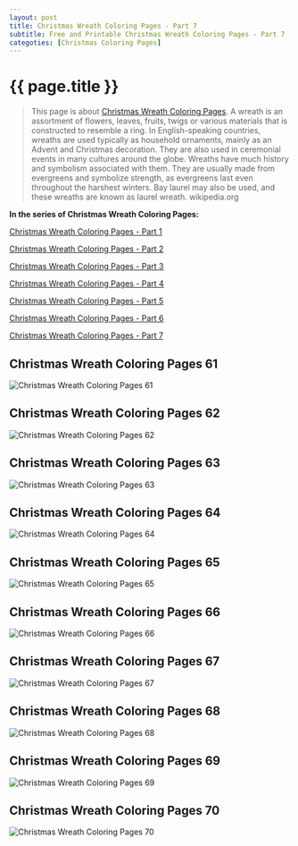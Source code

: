 ```yaml
---
layout: post
title: Christmas Wreath Coloring Pages - Part 7
subtitle: Free and Printable Christmas Wreath Coloring Pages - Part 7
categoties: [Christmas Coloring Pages]
---
```

{{ page.title }}
================
> This page is about [Christmas Wreath Coloring Pages](https://hoanghabelle.github.io/). A wreath is an assortment of flowers, leaves, fruits, twigs or various materials that is constructed to resemble a ring. In English-speaking countries, wreaths are used typically as household ornaments, mainly as an Advent and Christmas decoration. They are also used in ceremonial events in many cultures around the globe. Wreaths have much history and symbolism associated with them. They are usually made from evergreens and symbolize strength, as evergreens last even throughout the harshest winters. Bay laurel may also be used, and these wreaths are known as laurel wreath. wikipedia.org

**In the series of Christmas Wreath Coloring Pages:**

[Christmas Wreath Coloring Pages - Part 1](https://hoanghabelle.github.io/2017/11/04/Christmas-Wreath-Coloring-Pages-part-1.html)

[Christmas Wreath Coloring Pages - Part 2](https://hoanghabelle.github.io/2017/11/04/Christmas-Wreath-Coloring-Pages-part-2.html)

[Christmas Wreath Coloring Pages - Part 3](https://hoanghabelle.github.io/2017/11/04/Christmas-Wreath-Coloring-Pages-part-3.html)

[Christmas Wreath Coloring Pages - Part 4](https://hoanghabelle.github.io/2017/11/04/Christmas-Wreath-Coloring-Pages-part-4.html)

[Christmas Wreath Coloring Pages - Part 5](https://hoanghabelle.github.io/2017/11/04/Christmas-Wreath-Coloring-Pages-part-5.html)

[Christmas Wreath Coloring Pages - Part 6](https://hoanghabelle.github.io/2017/11/04/Christmas-Wreath-Coloring-Pages-part-6.html)

[Christmas Wreath Coloring Pages - Part 7](https://hoanghabelle.github.io/2017/11/04/Christmas-Wreath-Coloring-Pages-part-7.html)


## Christmas Wreath Coloring Pages 61
![Christmas Wreath Coloring Pages 61](https://hoanghabelle.github.io/img/Christmas-Wreath-Coloring-Pages%20(61).jpg "Christmas Wreath Coloring Pages 61")

## Christmas Wreath Coloring Pages 62
![Christmas Wreath Coloring Pages 62](https://hoanghabelle.github.io/img/Christmas-Wreath-Coloring-Pages%20(62).jpg "Christmas Wreath Coloring Pages 62")

## Christmas Wreath Coloring Pages 63
![Christmas Wreath Coloring Pages 63](https://hoanghabelle.github.io/img/Christmas-Wreath-Coloring-Pages%20(63).jpg "Christmas Wreath Coloring Pages 63")

## Christmas Wreath Coloring Pages 64
![Christmas Wreath Coloring Pages 64](https://hoanghabelle.github.io/img/Christmas-Wreath-Coloring-Pages%20(64).jpg "Christmas Wreath Coloring Pages 64")

<script async src="//pagead2.googlesyndication.com/pagead/js/adsbygoogle.js"></script><ins class="adsbygoogle" style="display:block" data-ad-format="fluid" data-ad-layout-key="-8i+1w-dq+e9+ft" data-ad-client="ca-pub-6753140515841889" data-ad-slot="6190446671"></ins> <script> (adsbygoogle = window.adsbygoogle || []).push({}); </script>

## Christmas Wreath Coloring Pages 65
![Christmas Wreath Coloring Pages 65](https://hoanghabelle.github.io/img/Christmas-Wreath-Coloring-Pages%20(65).jpg "Christmas Wreath Coloring Pages 65")

## Christmas Wreath Coloring Pages 66
![Christmas Wreath Coloring Pages 66](https://hoanghabelle.github.io/img/Christmas-Wreath-Coloring-Pages%20(66).jpg "Christmas Wreath Coloring Pages 66")

## Christmas Wreath Coloring Pages 67
![Christmas Wreath Coloring Pages 67](https://hoanghabelle.github.io/img/Christmas-Wreath-Coloring-Pages%20(67).jpg "Christmas Wreath Coloring Pages 67")

## Christmas Wreath Coloring Pages 68
![Christmas Wreath Coloring Pages 68](https://hoanghabelle.github.io/img/Christmas-Wreath-Coloring-Pages%20(68).jpg "Christmas Wreath Coloring Pages 68")

<script async src="//pagead2.googlesyndication.com/pagead/js/adsbygoogle.js"></script><ins class="adsbygoogle" style="display:block" data-ad-format="fluid" data-ad-layout-key="-8i+1w-dq+e9+ft" data-ad-client="ca-pub-6753140515841889" data-ad-slot="6190446671"></ins> <script> (adsbygoogle = window.adsbygoogle || []).push({}); </script>

## Christmas Wreath Coloring Pages 69
![Christmas Wreath Coloring Pages 69](https://hoanghabelle.github.io/img/Christmas-Wreath-Coloring-Pages%20(69).jpg "Christmas Wreath Coloring Pages 69")

## Christmas Wreath Coloring Pages 70
![Christmas Wreath Coloring Pages 70](https://hoanghabelle.github.io/img/Christmas-Wreath-Coloring-Pages%20(70).jpg "Christmas Wreath Coloring Pages 70")

